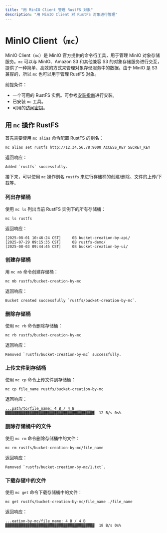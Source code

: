 ```yaml
---
title: "用 MinIO Client 管理 RustFS 对象"
description: "用 MinIO Client 对 RustFS 对象进行管理​"
---
```


# MinIO Client（`mc`）

MinIO Client（`mc`）是 MinIO 官方提供的命令行工具，用于管理 MinIO 对象存储服务。`mc` 可以与 MinIO、Amazon S3 和其他兼容 S3 的对象存储服务进行交互，提供了一种简单、高效的方式来管理对象存储服务中的数据。由于 MinIO 是 S3 兼容的，所以 `mc` 也可以用于管理 RustFS 对象。

前提条件：

- 一个可用的 RustFS 实例。可参考[安装指南](../installation/index.md)进行安装。
- 已安装 `mc` 工具。
- 可用的[访问密钥](../management/iam/access-token.md)。

## 用 `mc` 操作 RustFS 

首先需要使用 `mc alias` 命令配置 RustFS 的别名：

```
mc alias set rustfs http://12.34.56.78:9000 ACCESS_KEY SECRET_KEY
```

返回响应：

```
Added `rustfs` successfully.
```

接下来，可以使用 `mc` 操作别名 `rustfs` 来进行存储桶的创建/删除、文件的上传/下载等。

### 列出存储桶

使用 `mc ls` 列出当前 RustFS 实例下的所有存储桶：

```
mc ls rustfs
```

返回响应：

```
[2025-08-01 10:46:24 CST]     0B bucket-creation-by-api/
[2025-07-29 09:15:35 CST]     0B rustfs-demo/
[2025-08-03 09:44:45 CST]     0B bucket-creation-by-ui/
```

### 创建存储桶

用 `mc mb` 命令创建存储桶：

```
mc mb rustfs/bucket-creation-by-mc
```

返回响应：  

```
Bucket created successfully `rustfs/bucket-creation-by-mc`.
```

### 删除存储桶

使用 `mc rb` 命令删除存储桶：

```
mc rb rustfs/bucket-creation-by-mc
```

返回响应：

```
Removed `rustfs/bucket-creation-by-mc` successfully.
```

### 上传文件到存储桶

使用 `mc cp` 命令上传文件到存储桶：

```
mc cp file_name rustfs/bucket-creation-by-mc
```

返回响应：

```
...path/to/file_name: 4 B / 4 B  ▓▓▓▓▓▓▓▓▓▓▓▓▓▓▓▓▓▓▓▓▓▓▓▓▓▓▓▓▓▓▓▓▓▓▓▓▓▓▓▓  12 B/s 0s%
```

### 删除存储桶中的文件

使用 `mc rm` 命令删除存储桶中的文件：

```
mc rm rustfs/bucket-creation-by-mc/file_name
```

返回响应：

```
Removed `rustfs/bucket-creation-by-mc/1.txt`.
```

### 下载存储中的文件

使用 `mc get` 命令下载存储桶中的文件：

```
mc get rustfs/bucket-creation-by-mc/file_name ./file_name
```

返回响应：

```
...eation-by-mc/file_name: 4 B / 4 B  ▓▓▓▓▓▓▓▓▓▓▓▓▓▓▓▓▓▓▓▓▓▓▓▓▓▓▓▓▓▓▓▓▓▓▓▓▓▓▓▓  18 B/s 0s%
```

